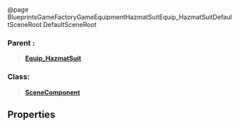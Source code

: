 @page BlueprintsGameFactoryGameEquipmentHazmatSuitEquip_HazmatSuitDefaultSceneRoot DefaultSceneRoot
### Parent :
<b><a href="_blueprints_game_factory_game_equipment_hazmat_suit_equip__hazmat_suit.html"><blockquote>Equip_HazmatSuit</blockquote></a></b>
### Class:
<b><a href="_class_script_scene_component.html"><blockquote>SceneComponent</blockquote></a></b>
## Properties
